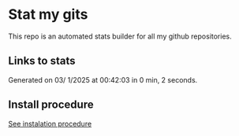 # Stat my gits

This repo is an automated stats builder for all my github repositories.

## Links to stats


Generated on 03/ 1/2025 at 00:42:03 in 0 min, 2 seconds.

## Install procedure

[See instalation procedure](./src/install.md)
